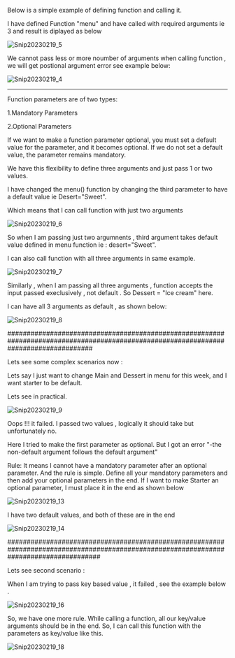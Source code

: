 Below is a simple example of defining function and calling it.

I have defined Function "menu"  and have  called with required arguments ie 3  and result is diplayed as below


![Snip20230219_5](https://user-images.githubusercontent.com/93876736/219965117-985c270f-7d6e-495e-83a9-43cd4db5d112.png)

We cannot pass less or more noumber of arguments when calling function , we will get postional argument error see example below:


![Snip20230219_4](https://user-images.githubusercontent.com/93876736/219965367-bd5b337f-d154-4fa4-b1b5-b8c77729e90f.png)

***********************************************************************************************************************************************
Function parameters are of two types:

1.Mandatory Parameters

2.Optional Parameters 

If we want to make a function parameter optional, you must set a default value for the parameter, and it becomes optional.
If we do not set a default value, the parameter remains mandatory.


We have this flexibility to define three arguments and just pass 1 or two values.

I have changed the menu() function by changing the third parameter to have a default value ie Desert="Sweet".

Which means that I can call function with just two arguments

![Snip20230219_6](https://user-images.githubusercontent.com/93876736/219967774-e019c551-19fc-4aab-a200-b9f4b0955ad5.png)

So when I am passing just two argumnents , third argument takes default value defined in menu function ie : desert="Sweet".


I can also call function with all three arguments in same example.

![Snip20230219_7](https://user-images.githubusercontent.com/93876736/219967923-fbcf47bb-ce8e-4e75-bcff-d02b7bd742c2.png)




Similarly , when I am passing all three arguments , function accepts the input passed execlusively , not default . So Dessert = "Ice cream" here.

I can have all 3 arguments as default , as shown below:

![Snip20230219_8](https://user-images.githubusercontent.com/93876736/219968779-484880b8-f5af-4c95-bead-fd446b09bd7e.png)


######################################################################################################################################

Lets see some complex scenarios now :


Lets say I just want to change Main and Dessert in menu for this week, and I want starter to be default. 

Lets see in practical.

![Snip20230219_9](https://user-images.githubusercontent.com/93876736/219969370-0f359020-8689-4bd5-af43-2aef4bf9a938.png)

Oops !!! it failed. I passed two values , logically it should take but unfortunately no.

Here I tried to make the first parameter as optional. But I got an error "-the non-default argument follows the default argument"


Rule:
 It means I cannot have a mandatory parameter after an optional parameter.
 And the rule is simple. Define all your mandatory parameters and then add your optional parameters in the end.
 If I want to make Starter an optional parameter, I must place it in the end as shown below
 
 
 ![Snip20230219_13](https://user-images.githubusercontent.com/93876736/219970824-586f498f-d0dc-4af6-84e5-2ee378ec4d29.png)
 


I have two default values, and both of these are in the end

![Snip20230219_14](https://user-images.githubusercontent.com/93876736/219971397-47f1b1e0-d51f-43be-bea3-e48de532b80f.png)


########################################################################################################################################

Lets see second scenario :


When I am trying to pass key based value , it failed , see the example below .

![Snip20230219_16](https://user-images.githubusercontent.com/93876736/219972760-2e2b888f-cc6d-4cab-93c6-06bd0b3c6db2.png)


So, we have one more rule.
While calling a function, all our key/value arguments should be in the end.
So, I can call this function with the parameters as key/value like this.

![Snip20230219_18](https://user-images.githubusercontent.com/93876736/219972935-83c18a2a-f7f8-4f1c-aafc-3301a212942d.png)














